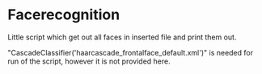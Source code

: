 # Facerecognition

Little script which get out all faces in inserted file and print them out. 

"CascadeClassifier('haarcascade_frontalface_default.xml')" is needed for run of the script, however it is not provided here.
